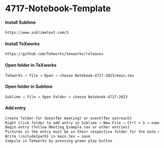 # 4717-Notebook-Template

#### Install Sublime ####
```bash
https://www.sublimetext.com/3
```
#### Install TeXworks ####
```bash
https://github.com/TeXworks/texworks/releases
```
 
#### Open folder in TeXworks ####
```bash
TeXworks → file → Open → choose Notebook-4717-2023/main.tex
```

#### Open folder in Sublime ####
```bash
Sublime → file → Open Folder → choose Notebook-4717-2023
```

#### Add entry ####
```bash
Create folder for date(for meeting) or event(for outreach) 
Right click folder to add entry in Sublime → New File → Ctrl + S → name file and add .tex (ex: meeting.tex) → save
Begin entry (follow Meeting_Example.tex or other entries)
Pictures in the entry must be in their respective folder for the date or event
Write \include{path} in main.tex → save 
Compile in TeXworks by pressing green play button
```

<!-- COPY INTO .GIT>INFO>EXCLUDE:
# git ls-files --others --exclude-from=.git/info/exclude
# Lines that start with '#' are comments.
# For a project mostly in C, the following would be a good set of
# exclude patterns (uncomment them if you want to use them):
# *.[oa]
# *~

## Core latex/pdflatex auxiliary files:
*.aux
*.lof
*.log
*.lot
*.fls
*.out
*.toc
*.fmt
*.fot
*.cb
*.cb2

## Intermediate documents:
*.dvi
*.xdv
*-converted-to.*
# these rules might exclude image files for figures etc.
# *.ps
# *.eps
# *.pdf

## Generated if empty string is given at "Please type another file name for output:"
.pdf

## Bibliography auxiliary files (bibtex/biblatex/biber):
*.bbl
*.bcf
*.blg
*-blx.aux
*-blx.bib
*.run.xml

## Build tool auxiliary files:
*.fdb_latexmk
*.synctex
*.synctex(busy)
*.synctex.gz
*.synctex.gz(busy)
*.pdfsync

## Auxiliary and intermediate files from other packages:
# algorithms
*.alg
*.loa

# achemso
acs-*.bib

# amsthm
*.thm

# beamer
*.nav
*.pre
*.snm
*.vrb

# changes
*.soc

# cprotect
*.cpt

# elsarticle (documentclass of Elsevier journals)
*.spl

# endnotes
*.ent

# fixme
*.lox

# feynmf/feynmp
*.mf
*.mp
*.t[1-9]
*.t[1-9][0-9]
*.tfm

#(r)(e)ledmac/(r)(e)ledpar
*.end
*.?end
*.[1-9]
*.[1-9][0-9]
*.[1-9][0-9][0-9]
*.[1-9]R
*.[1-9][0-9]R
 -->
